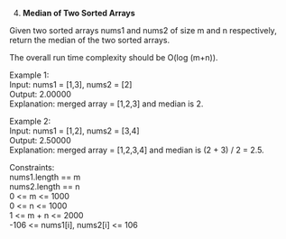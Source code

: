 4. **Median of Two Sorted Arrays**

Given two sorted arrays nums1 and nums2 of size m and n respectively, return the median of the two sorted arrays.<br>

The overall run time complexity should be O(log (m+n)).<br>

 

Example 1:<br>
Input: nums1 = [1,3], nums2 = [2]<br>
Output: 2.00000<br>
Explanation: merged array = [1,2,3] and median is 2.<br>

Example 2:<br>
Input: nums1 = [1,2], nums2 = [3,4]<br>
Output: 2.50000<br>
Explanation: merged array = [1,2,3,4] and median is (2 + 3) / 2 = 2.5.<br>

Constraints:<br>
nums1.length == m<br>
nums2.length == n<br>
0 <= m <= 1000<br>
0 <= n <= 1000<br>
1 <= m + n <= 2000<br>
-106 <= nums1[i], nums2[i] <= 106
